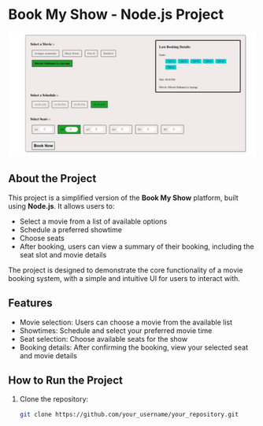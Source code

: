 # Book My Show - Node.js Project

<img src="https://github.com/architbatham/BookMyMovie/blob/main/assets/image.jpg" alt="description of the image" width="optional_width" height="optional_height">

## About the Project

This project is a simplified version of the **Book My Show** platform, built using **Node.js**. It allows users to:

- Select a movie from a list of available options
- Schedule a preferred showtime
- Choose seats
- After booking, users can view a summary of their booking, including the seat slot and movie details

The project is designed to demonstrate the core functionality of a movie booking system, with a simple and intuitive UI for users to interact with.

## Features

- Movie selection: Users can choose a movie from the available list
- Showtimes: Schedule and select your preferred movie time
- Seat selection: Choose available seats for the show
- Booking details: After confirming the booking, view your selected seat and movie details

## How to Run the Project

1. Clone the repository:
   ```bash
   git clone https://github.com/your_username/your_repository.git
